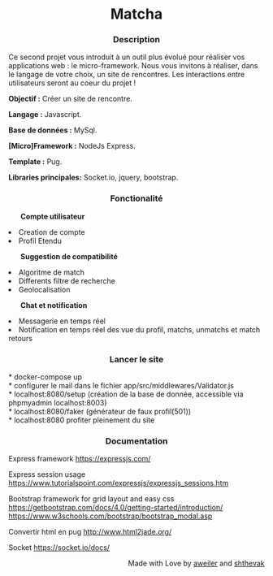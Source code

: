 <h1 align="center">
Matcha 
</h1>

<h3 align="center"><b>Description</b></h3>
<p>Ce second projet vous introduit à un outil plus évolué pour réaliser vos applications web : le micro-framework. Nous vous invitons à réaliser, dans le langage de votre choix, un site de rencontres. Les interactions entre utilisateurs seront au coeur du projet !</p>

<p><b>Objectif :</b> Créer un site de rencontre.</p>
<p><b>Langage :</b> Javascript.</p>
<p><b>Base de données :</b> MySql.</p>
<p><b>[Micro]Framework :</b> NodeJs Express.</p>
<p><b>Template :</b> Pug.</p>
<p><b>Libraries principales:</b> Socket.io, jquery, bootstrap.</p>

<h3 align="center"><b>Fonctionalité</b></h3>
<ul><b>Compte utilisateur</b></ul>
<li> Creation de compte </li>
<li> Profil Etendu </li>
<ul><b>Suggestion de compatibilité</b></ul>
<li> Algoritme de match </li>
<li> Differents filtre de recherche</li>
<li> Geolocalisation </li>
<ul><b>Chat et notification</b></ul>
<li>Messagerie en temps réel</li>
<li>Notification en temps réel des vue du profil, matchs, unmatchs et match retours</li>

<h3 align="center">Lancer le site</h3>
* docker-compose up </br>
* configurer le mail dans le fichier app/src/middlewares/Validator.js </br>
* localhost:8080/setup (création de la base de donnée, accessible via phpmyadmin localhost:8003)</br>
* localhost:8080/faker (générateur de faux profil(501))</br>
* localhost:8080 profiter pleinement du site</br>

<h3 align="center"> Documentation </h3>

Express framework
https://expressjs.com/

Express session usage
https://www.tutorialspoint.com/expressjs/expressjs_sessions.htm

Bootstrap framework for grid layout and easy css
https://getbootstrap.com/docs/4.0/getting-started/introduction/ https://www.w3schools.com/bootstrap/bootstrap_modal.asp

Convertir html en pug
http://www.html2jade.org/

Socket
https://socket.io/docs/
<p align="right">
Made with Love by 
<a href=https://github.com/Aelaiig>aweiler</a> and 
<a href=https://github.com/Drakauf>shthevak</a></p>

